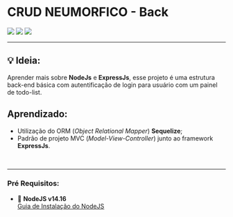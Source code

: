 # CRUD NEUMORFICO - Back

![](https://img.shields.io/badge/JavaScript-F7DF1E?style=for-the-badge&logo=javascript&logoColor=black)
![](https://img.shields.io/badge/Node.js-339933?style=for-the-badge&logo=nodedotjs&logoColor=white)
![](https://img.shields.io/badge/Express.js-000000?style=for-the-badge&logo=express&logoColor=white)

---
## 💡 Ideia:
Aprender mais sobre **NodeJs** e **ExpressJs**, esse projeto é uma estrutura back-end básica com autentificação de login para usuário com um painel de todo-list.

## Aprendizado:
* Utilização do ORM (_Object Relational Mapper_) **Sequelize**;
* Padrão de projeto MVC (_Model-View-Controller_) junto ao framework **ExpressJs**.

<br>

***

### Pré Requisitos:
* 🎯 **NodeJS v14.16** </br>
[<ins>Guia de Instalação do NodeJS</ins>](https://nodejs.org/en/download/)
